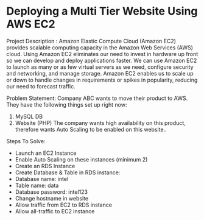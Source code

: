 # Deploying a Multi Tier Website Using AWS EC2

Project Description : Amazon Elastic Compute Cloud (Amazon EC2) provides scalable computing capacity in the Amazon Web Services (AWS) cloud. Using Amazon EC2 eliminates our need to invest in hardware up front so we can develop and deploy applications faster. We can use Amazon EC2 to launch as many or as few virtual servers as we need, configure security and networking, and manage storage. Amazon EC2 enables us to scale up or down to handle changes in requirements or spikes in popularity, reducing our need to forecast traffic.

Problem Statement:
Company ABC wants to move their product to AWS. They have the following things set up right now:
1. MySQL DB
2. Website (PHP)
The company wants high availability on this product, therefore wants Auto Scaling to be enabled on this website..

Steps To Solve:
- Launch an EC2 Instance
- Enable Auto Scaling on these instances (minimum 2)
- Create an RDS Instance
- Create Database & Table in RDS instance:
- Database name: intel
- Table name: data
- Database password: intel123
- Change hostname in website
- Allow traffic from EC2 to RDS instance
- Allow all-traffic to EC2 instance
